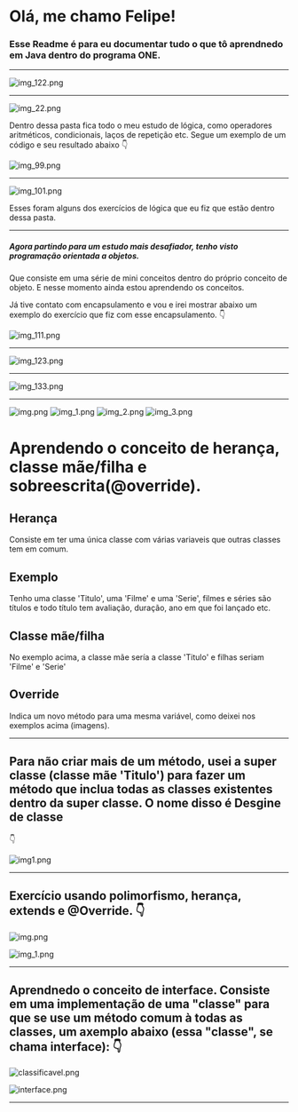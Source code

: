 # Olá, me chamo Felipe!
### Esse Readme é para eu documentar tudo o que tô aprendnedo em Java dentro do programa ONE.

---
![img_122.png](ConexaoDigital/src/DigitalConexao/images/img_122.png)

---
![img_22.png](ConexaoDigital/src/DigitalConexao/images/img_22.png)

Dentro dessa pasta fica todo o meu estudo de lógica, como operadores aritméticos, condicionais, laços de repetição etc.
Segue um exemplo de um código e seu resultado abaixo 👇

![img_99.png](ConexaoDigital/src/DigitalConexao/images/img_99.png)

---
![img_101.png](ConexaoDigital/src/DigitalConexao/images/img_101.png)

Esses foram alguns dos exercícios de lógica que eu fiz que estão dentro dessa pasta.

---
##### Agora partindo para um estudo mais desafiador, tenho visto programação orientada a objetos.
Que consiste em uma série de mini conceitos dentro do próprio conceito de objeto. E nesse momento ainda estou aprendendo os conceitos.

Já tive contato com encapsulamento e vou e irei mostrar abaixo um exemplo do exercício que fiz com esse encapsulamento. 👇

![img_111.png](ConexaoDigital/src/DigitalConexao/images/img_111.png)

---
![img_123.png](ConexaoDigital/src/DigitalConexao/images/img_123.png)

---
![img_133.png](ConexaoDigital/src/DigitalConexao/images/img_133.png)

---
![img.png](ConexaoDigital/src/DigitalConexao/images/img.png)
![img_1.png](ConexaoDigital/src/DigitalConexao/images/img_1.png)
![img_2.png](ConexaoDigital/src/DigitalConexao/images/img_2.png)
![img_3.png](ConexaoDigital/src/DigitalConexao/images/img_3.png)

# Aprendendo o conceito de herança, classe mãe/filha e sobreescrita(@override).

## Herança
Consiste em ter uma única classe com várias variaveis que outras classes tem em comum.

## Exemplo 
Tenho uma classe 'Titulo', uma 'Filme' e uma 'Serie', filmes e séries são títulos
e todo título tem avaliação, duração, ano em que foi lançado etc.

## Classe mãe/filha
No exemplo acima, a classe mãe sería a classe 'Titulo' e filhas seriam 'Filme' e 'Serie'

## Override
Indica um novo método para uma mesma variável, como deixei nos exemplos acima (imagens).

---

## Para não criar mais de um método, usei a super classe (classe mãe 'Titulo') para fazer um método que inclua todas as classes existentes dentro da super classe. O nome disso é Desgine de classe 

👇

![img1.png](ConexaoDigital/src/DigitalConexao/images/img1.png)

---
## Exercício usando polimorfismo, herança, extends e @Override. 👇
![img.png](ConexaoDigital/src/DigitalConexao/images/desafio1.png) 

![img_1.png](ConexaoDigital/src/DigitalConexao/images/polimorfismo.png)

---
## Aprendnedo o conceito de interface. Consiste em uma implementação de uma "classe" para que se use um método comum à todas as classes, um axemplo abaixo (essa "classe", se chama interface): 👇

![classificavel.png](ConexaoDigital/src/DigitalConexao/images/classificavel.png)

![interface.png](ConexaoDigital/src/DigitalConexao/images/interface.png)

---

